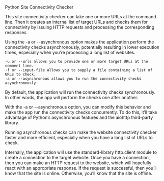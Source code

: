 Python Site Connectivity Checker

This site connectivity checker can take one or more URLs at the command line. Then it creates an internal list of target URLs and checks them for connectivity by issuing HTTP requests and processing the corresponding responses.

Using the -a or --asynchronous option makes the application perform the connectivity checks asynchronously, potentially resulting in lower execution times, especially when you’re processing a long list of websites.


    -u or --urls allows you to provide one or more target URLs at the comment line.
    -f or --input-file allows you to supply a file containing a list of URLs to check.
    -a or --asynchronous allows you to run the connectivity checks asynchronously.


By default, the application will run the connectivity checks synchronously. In other words, the app will perform the checks one after another.

With the -a or --asynchronous option, you can modify this behavior and make the app run the connectivity checks concurrently. To do this, it’ll take advantage of Python’s asynchronous features and the aiohttp third-party library.

Running asynchronous checks can make the website connectivity checker faster and more efficient, especially when you have a long list of URLs to check.

Internally, the application will use the standard-library http.client module to create a connection to the target website. Once you have a connection, then you can make an HTTP request to the website, which will hopefully react with an appropriate response. If the request is successful, then you’ll know that the site is online. Otherwise, you’ll know that the site is offline.